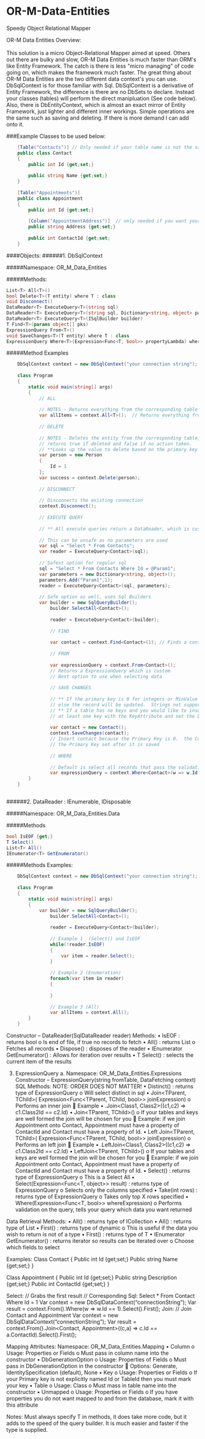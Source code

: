 # OR-M-Data-Entities
Speedy Object Relational Mapper

OR-M Data Entities
Overview:  <br><br>
This solution is a micro Object-Relational Mapper aimed at speed.  Others out there are bulky and slow, OR-M Data Entities is much faster than ORM's like Entity Framework.  The catch is there is less "micro managing" of code going on, which makes the framework much faster.  The great thing about OR-M Data Entities are the two different data context's you can use.  DbSqlContext is for those familiar with Sql.  DbSqlContext is a derivative of Entity Framework, the difference is there are no DbSets to declare.  Instead your classes (tables) will perform the direct manipluation (See code below).  Also, there is DbEntityContext, which is almost an exact mirror of Entity Framework, just lighter and different inner workings.  Simple operations are the same such as saving and deleting.  If there is more demand I can add onto it.

###Example Classes to be used below:
```C#
	[Table("Contacts")] // Only needed if your table name is not the same as the class name
	public class Contact
	{
		public int Id {get;set;}
		
		public string Name {get;set;}
	}
	
	[Table("Appointments")]
	public class Appointment 
	{
		public int Id {get;set;}
		
		[Column("AppointmentAddress")]  // only needed if you want your property name to be different than the corresponding column name in the table
		public string Address {get;set;}
		
		public int ContactId {get;set;
	}
```

####Objects:
######1.	DbSqlContext

#####Namespace: OR_M_Data_Entities<br>

#####Methods:
```C#
List<T> All<T>()
bool Delete<T>(T entity) where T : class
void Disconnect()
DataReader<T> ExecuteQuery<T>(string sql)
DataReader<T> ExecuteQuery<T>(string sql, Dictionary<string, object> parameters)
DataReader<T> ExecuteQuery<T>(ISqlBuilder builder)
T Find<T>(params object[] pks)
ExpressionQuery From<T>()
void SaveChanges<T>(T entity) where T : class
ExpressionQuery Where<T>(Expression<Func<T, bool>> propertyLambda) where T : class
````
#####Method Examples
```C#
	DbSqlContext context = new DbSqlContext("your connection string"); 
	
	class Program
	{
		static void main(string[] args)
		{
			// ALL
			
			// NOTES - Returns everything from the corresponding table
			var allItems = context.All<T>();  // Returns everything from Persons table
			
			// DELETE
			
			// NOTES - Deletes the entity from the corresponding table, 
			// returns true if deleted and false if no action taken.
			// **Looks up the value to delete based on the primary key
			var person = new Person
			{
				Id = 1
			};
			var success = context.Delete(person);
			
			// DISCONNECT
			
			// Disconnects the existing connection
			context.Disconnect();
			
			// EXECUTE QUERY
			
			// ** All execute queries return a DataReader, which is custom
			
			// This can be unsafe as no parameters are used
			var sql = "Select * From Contacts";
			var reader = ExecuteQuery<Contact>(sql);  
			
			// Safest option for regular sql
			sql = "Select * From Contacts Where Id = @Param1";
			var parameters = new Dictionary<string, object>();
			parameters.Add("Param1",1);
			reader = ExecuteQuery<Contact>(sql, parameters);
			
			// Safe option as well, uses Sql Builders
			var builder = new SqlQueryBuilder();
        		builder.SelectAll<Contact>();
        		
        		reader = ExecuteQuery<Contact>(builder);
        		
        		// FIND
        		
        		var contact = context.Find<Contact>(1); // Finds a contact where ids Primary Key is 1
        		
        		// FROM
        		
        		var expressionQuery = context.From<Contact>(); 
        		// Returns a ExpressionQuery which is custom
        		// Best option to use when selecting data
        		
        		// SAVE CHANGES
        		
        		// ** If the primary key is 0 for integers or MinValue for Guid a record will be inserted, 
        		// else the record will be updated.  Strings not supported for primary keys.
        		// ** If a table has no keys and you would like to insert a record, you must specifiy 
        		// at least one key with the KeyAttribute and set the DbGenerationAttribute to None. 
        		
        		var contact = new Contact();
        		context.SaveChanges(contact);
        		// Insert contact because the Primary Key is 0.  the Contact object will automatically have 
        		// the Primary Key set after it is saved
        		
        		// WHERE
        		
        		// Default is select all records that pass the validation.  Returns ExpressionQuery
        		var expressionQuery = context.Where<Contact>(w => w.Id == 1);
		}
	}
    
```

######2.	DataReader<T> : IEnumerable, IDisposable

#####Namespace: OR_M_Data_Entities.Data<br>

#####Methods
```C#
bool IsEOF {get;}
T Select()
List<T> All()
IEnumerator<T> GetEnumerator()
```

#####Methods Examples:
```C#
	DbSqlContext context = new DbSqlContext("your connection string"); 
	
	class Program
	{
		static void main(string[] args)
		{
			var builder = new SqlQueryBuilder();
        		builder.SelectAll<Contact>();
        		
        		reader = ExecuteQuery<Contact>(builder);
        		
        		// Example 1  (Select() and IsEOF
        		while(!reader.IsEOF)
        		{
        			var item = reader.Select();
        		}
        		
        		// Example 2 (Enumeration)
        		foreach(var item in reader)
        		{
        		
        		}
        		
        		// Example 3 (All)
        		var allItems = context.All();
		}
	}
```

Constructor – DataReader(SqlDataReader reader)
Methods:
•	IsEOF : returns bool
o	Is end of file, if true no records to fetch
•	All<T>() : returns List<T>
o	Fetches all records
•	Dispose() : disposes of the reader
•	IEnumerator<T> GetEnumerator() : Allows for iteration over results
•	T Select() : selects the current item of the results

3.	ExpressionQuery
a.	Namespace: OR_M_Data_Entities.Expressions
Constructor – ExpressionQuery(string fromTable, DataFetching context)
SQL Methods:
	NOTE: ORDER DOES NOT MATTER!
•	Distinct() : returns type of ExpressionQuery
o	Will select distinct in sql
•	Join<TParent, TChild>( Expression<Func<TParent, TChild, bool>> joinExpression)
o	Performs an inner join
	Example
•	.Join<Class1, Class2>((c1,c2) => c1.Class2Id == c2.Id)
•	Join<TParent, TChild>()
o	If your tables and keys are well formed the join will be chosen for you
	Example:  if we join Appointment onto Contact, Appointment must have a property of ContactId and Contact must have a property of Id. 
•	Left Join<TParent, TChild>( Expression<Func<TParent, TChild, bool>> joinExpression)
o	Performs an left join
	Example
•	.LeftJoin<Class1, Class2>((c1,c2) => c1.Class2Id == c2.Id)
•	LeftJoin<TParent, TChild>()
o	If your tables and keys are well formed the join will be chosen for you
	Example:  if we join Appointment onto Contact, Appointment must have a property of ContactId and Contact must have a property of Id. 
•	Select<T>() : returns type of ExpressionQuery
o	This is a Select All
•	Select<T>(Expression<Func<T, object>> result) : returns type of ExpressionQuery
o	Selects only the columns specified
•	Take(int rows) : returns type of ExpressionQuery
o	Takes only top X rows specified
•	Where<T>(Expression<Func<T, bool>> whereExpression)
o	Performs validation on the query, tells your query which data you want returned


Data Retrieval Methods:
•	All() : returns type of ICollection
•	All<T>() : returns type of List<T>
•	First() : returns type of dynamic
o	This is useful if the data you wish to return is not of a type
•	First<T>() : returns type of T
•	IEnumerator GetEnumerator<T>() : returns iterator so results can be iterated over
o	Choose which fields to select

Examples:
Class Contact
{
	Public int Id {get;set;}
	Public string Name {get;set;}
}

Class Appointment
{
	Public int Id {get;set;}
	Public string Description {get;set;}
	Public int ContactId {get;set;}
}

Select: 
// Grabs the first result
// Corresponding Sql:  Select * From Contact Where Id = 1
Var context = new DbSqlDataContext(“connectionString”);
Var result = context.From<Contact>().Where<Contact>(w => w.Id == 1).Select<Contact>().First<Contact>();
Join:
// Join Contact and Appointment
Var context = new DbSqlDataContext(“connectionString”);
Var result = context.From<Contact>().Join<Contact, Appointment>((c,a) => c.Id == a.ContactId).Select<Contact>().First<Contact>();

Mapping Attributes:
	Namespace: OR_M_Data_Entities.Mapping
•	Column
o	Usage:  Properties or Fields
o	Must pass in column name into the constructor
•	DbGenerationOption
o	Usage: Properties of Fields
o	Must pass in DbGenerationOption in the constructor
	Options: Generate, IdentitySpecification (default), None
•	Key
o	Usage: Properties or Fields
o	If your Primary key is not explicitly named Id or TableId then you must mark your key
•	Table
o	Usage: Class
o	Must mass in table name into the constructor
•	Unmapped
o	Usage: Properties or Fields
o	If you have properties you do not want mapped to and from the database, mark it with this attribute

Notes:  Must always specify T in methods, it does take more code, but it adds to the speed of the query builder.  It is much easier and faster if the type is supplied.

